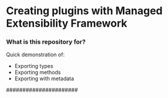 # Creating plugins with Managed Extensibility Framework #

### What is this repository for? ###

Quick demonstration of:
* Exporting types
* Exporting methods
* Exporting with metadata

######################